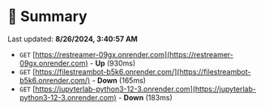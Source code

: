 # 📖 Summary
Last updated: **8/26/2024, 3:40:57 AM**

- `GET` [https://restreamer-09gx.onrender.com](https://restreamer-09gx.onrender.com) - **Up** (930ms)
- `GET` [https://filestreambot-b5k6.onrender.com/](https://filestreambot-b5k6.onrender.com/) - **Down** (165ms)
- `GET` [https://jupyterlab-python3-12-3.onrender.com](https://jupyterlab-python3-12-3.onrender.com) - **Down** (183ms)

